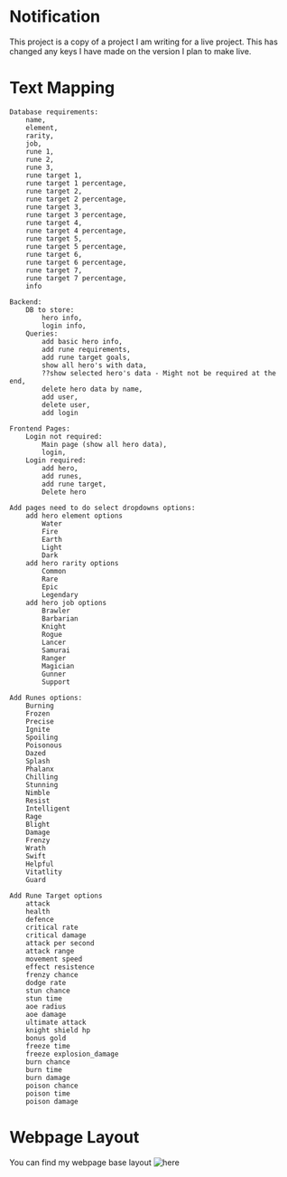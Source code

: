 # Notification

This project is a copy of a project I am writing for a live project. This has changed any keys I have made on the version I plan to make live.

# Text Mapping

    Database requirements:
        name,
        element,
        rarity,
        job,
        rune 1,
        rune 2,
        rune 3,
        rune target 1,
        rune target 1 percentage,
        rune target 2,
        rune target 2 percentage,
        rune target 3,
        rune target 3 percentage,
        rune target 4,
        rune target 4 percentage,
        rune target 5,
        rune target 5 percentage,
        rune target 6,
        rune target 6 percentage,
        rune target 7,
        rune target 7 percentage,
        info

    Backend:
        DB to store:
            hero info,
            login info,
        Queries:
            add basic hero info,
            add rune requirements,
            add rune target goals,
            show all hero's with data,
            ??show selected hero's data - Might not be required at the end,
            delete hero data by name,
            add user,
            delete user,
            add login

    Frontend Pages:
        Login not required:
            Main page (show all hero data),
            login,
        Login required:
            add hero,
            add runes,
            add rune target,
            Delete hero

    Add pages need to do select dropdowns options:
        add hero element options
            Water
            Fire
            Earth
            Light
            Dark
        add hero rarity options
            Common
            Rare
            Epic
            Legendary
        add hero job options
            Brawler
            Barbarian
            Knight
            Rogue
            Lancer
            Samurai
            Ranger
            Magician
            Gunner
            Support

    Add Runes options:
        Burning
        Frozen
        Precise
        Ignite
        Spoiling
        Poisonous
        Dazed
        Splash
        Phalanx
        Chilling
        Stunning
        Nimble
        Resist
        Intelligent
        Rage
        Blight
        Damage
        Frenzy
        Wrath
        Swift
        Helpful
        Vitatlity
        Guard

    Add Rune Target options
        attack
        health
        defence
        critical rate
        critical damage
        attack per second
        attack range
        movement speed
        effect resistence
        frenzy chance
        dodge rate
        stun chance
        stun time
        aoe radius
        aoe damage
        ultimate attack
        knight shield hp
        bonus gold
        freeze time
        freeze explosion_damage
        burn chance
        burn time
        burn damage
        poison chance
        poison time
        poison damage

# Webpage Layout

You can find my webpage base layout ![here](https://github.com/Arigith/crush/tree/main/frontend/public/pictures/webpagelayout.jpg)